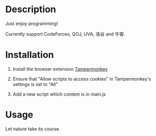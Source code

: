 # Description

Just enjoy programming!

Currently support CodeForces, QOJ, UVA, 洛谷 and 牛客.

# Installation

1. Install the browser extension [Tampermonkey](https://www.tampermonkey.net/)

2. Ensure that "Allow scripts to access cookies" in Tampermonkey's settings is set to "All"

3. Add a new script which content is in main.js

# Usage

Let nature take its course.
